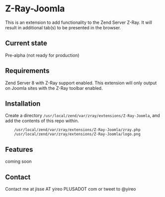 # Z-Ray-Joomla

This is an extension to add functionality to the Zend Server Z-Ray. 
It will result in additional tab(s) to be presented in the browser.

## Current state
Pre-alpha (not ready for production)

## Requirements
Zend Server 8 with Z-Ray support enabled. This extension will only output on Joomla sites with the Z-Ray
toolbar enabled.

## Installation
Create a directory `/usr/local/zend/var/zray/extensions/Z-Ray-Joomla`, and add the contents of this repo within.

```
    /usr/local/zend/var/zray/extensions/Z-Ray-Joomla/zray.php
    /usr/local/zend/var/zray/extensions/Z-Ray-Joomla/logo.png
```

## Features
coming soon

## Contact
Contact me at jisse AT yireo PLUSADOT com or tweet to @yireo
